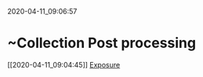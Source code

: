 2020-04-11_09:06:57

# ~Collection Post processing

[[2020-04-11_09:04:45]] [Exposure](./Exposure.md)  
